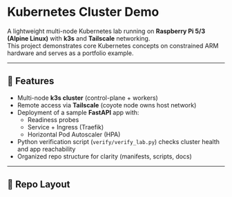 # Kubernetes Cluster Demo

A lightweight multi-node Kubernetes lab running on **Raspberry Pi 5/3 (Alpine Linux)** with **k3s** and **Tailscale** networking.  
This project demonstrates core Kubernetes concepts on constrained ARM hardware and serves as a portfolio example.

---

## 🚀 Features

- Multi-node **k3s cluster** (control-plane + workers)
- Remote access via **Tailscale** (coyote node owns host network)
- Deployment of a sample **FastAPI** app with:
  - Readiness probes
  - Service + Ingress (Traefik)
  - Horizontal Pod Autoscaler (HPA)
- Python verification script (`verify/verify_lab.py`) checks cluster health and app reachability
- Organized repo structure for clarity (manifests, scripts, docs)

---

## 📂 Repo Layout

